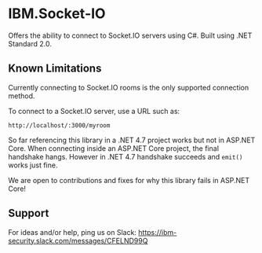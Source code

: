 # IBM.Socket-IO

Offers the ability to connect to Socket.IO servers using C#.  Built using .NET
Standard 2.0.

## Known Limitations
Currently connecting to Socket.IO rooms is the only supported connection method.

To connect to a Socket.IO server, use a URL such as:

`http://localhost/:3000/myroom`

So far referencing this library in a .NET 4.7 project works but not in ASP.NET
Core.  When connecting inside an ASP.NET Core project, the final handshake 
hangs.  However in .NET 4.7 handshake succeeds and `emit()` works just fine.

We are open to contributions and fixes for why this library fails in ASP.NET
Core!

## Support

For ideas and/or help, ping us on Slack: 
https://ibm-security.slack.com/messages/CFELND99Q